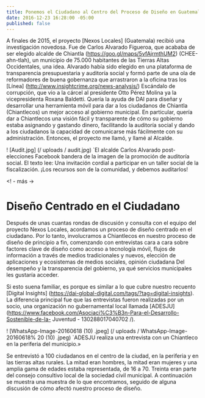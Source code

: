 ```yaml
---
title: Ponemos el Ciudadano al Centro del Proceso de Diseño en Guatemala
date: 2016-12-23 16:28:00 -05:00
published: false
---
```


A finales de 2015, el proyecto [Nexos Locales] (Guatemala) recibió una investigación novedosa. Fue de Carlos Alvarado Figueroa, que acababa de ser elegido alcalde de Chiantla (https://goo.gl/maps/5vfAjrmthUM2) (CHEE-ahn-tlah), un municipio de 75.000 habitantes de las Tierras Altas Occidentales, una idea. Alvarado había sido elegido en una plataforma de transparencia presupuestaria y auditoría social y formó parte de una ola de reformadores de buena gobernanza que arrastraron a la oficina tras los [Línea] (http://www.insightcrime.org/news-analysis/) Escándalo de corrupción, que vio a la cárcel al presidente Otto Pérez Molina ya la vicepresidenta Roxana Baldetti. Quería la ayuda de DAI para diseñar y desarrollar una herramienta móvil para dar a los ciudadanos de Chiantla (Chiantlecos) un mejor acceso al gobierno municipal. En particular, quería dar a Chiantlecos una visión fácil y transparente de cómo su gobierno estaba asignando y gastando dinero, facilitando la auditoría social y dando a los ciudadanos la capacidad de comunicarse más fácilmente con su administración. Entonces, el proyecto me llamó, y llamé al Alcalde.

! [Audit.jpg] (/ uploads / audit.jpg)
`El alcalde Carlos Alvarado post-elecciones Facebook bandera de la imagen de la promoción de auditoría social. El texto lee: Una invitación cordial a participar en un taller social de la fiscalización. ¡Los recursos son de la comunidad, y debemos auditarlos!

<! - más ->

# Diseño Centrado en el Ciudadano

Después de unas cuantas rondas de discusión y consulta con el equipo del proyecto Nexos Locales, acordamos un proceso de diseño centrado en el ciudadano. Por lo tanto, involucramos a Chiantlecos en nuestro proceso de diseño de principio a fin, comenzando con entrevistas cara a cara sobre factores clave de diseño como acceso a tecnología móvil, flujos de información a través de medios tradicionales y nuevos, elección de aplicaciones y ecosistemas de medios sociales, opinión ciudadana Del desempeño y la transparencia del gobierno, ya qué servicios municipales les gustaría acceder.

Si esto suena familiar, es porque es similar a lo que cubre nuestro recuento [Digital Insights] (https://dai-global-digital.com/tags/?tag=digital-insights). La diferencia principal fue que las entrevistas fueron realizadas por un socio, una organización no gubernamental local llamada [ADESJU] (https://www.facebook.com/Asociaci%C3%B3n-Para-el-Desarrollo-Sostenible-de-la- Juventud - 130288017040702 /).

! [WhatsApp-Image-20160618 (10) .jpeg] (/ uploads / WhatsApp-Image-20160618% 20 (10) .jpeg)
`ADESJU realiza una entrevista con un Chiantleco en la periferia del municipio.»

Se entrevistó a 100 ciudadanos en el centro de la ciudad, en la periferia y en las tierras altas rurales. La mitad eran hombres, la mitad eran mujeres y una amplia gama de edades estaba representada, de 16 a 70. Treinta eran parte del consejo consultivo local de la sociedad civil municipal. A continuación se muestra una muestra de lo que encontramos, seguido de alguna discusión de cómo afectó nuestro proceso de diseño.

<Script id = "infogram_0_77b964f2-843a-45a3-b683-b1ff4cae7418" title = "Encuesta ciudadana de Chiantla" src = "// e.infogr.am/js/dist/embed.js?38B" type = "text / javascript" > </ Script>

# Observaciones clave y discusión

* Había una gran cantidad de teléfonos inteligentes. Si bien esto no es una muestra científicamente representativa, nos sorprendió que el 58 por ciento de nuestros entrevistados tuviera uno. Los teléfonos inteligentes sesgada urbanos, probablemente debido al costo y la accesibilidad. Esto nos da la confianza de que hay un mercado para una herramienta accesible a través de teléfonos inteligentes. Elegimos crear una aplicación a través de una página web móvil primero, porque los datos están en una prima y queríamos limitar la cantidad de datos que la gente necesitaba descargar cada vez que utilizaban la herramienta. Ciertamente habrá desafíos (conseguir que la gente lo descargue en primer lugar, asegurándose de que tengan suficiente espacio en sus teléfonos), pero estoy seguro de que trabajando con nuestros socios municipales y de la sociedad civil, podemos enfrentar estos desafíos.

* Facebook y WhatsApp fueron enormemente populares y se accedieron principalmente a través de móviles. Estaremos buscando maneras de aprovechar ambas cosas. Actualmente, uno de los cuatro componentes clave es un enlace directo a la página de Facebook del municipio, que se actualiza con información, eventos y fotos varias veces al día. Dada su popularidad, vemos esto como un foro viable para crear más participación ciudadana. Por supuesto que no todo el mundo tiene acceso a Facebook, por lo que en el futuro estaremos buscando maneras de involucrar a esa población a través de textos y eventos en vivo.

* Cuando se le preguntó, la funcionalidad más solicitada era la transparencia del presupuesto. Éste será un componente central de nuestro producto final, y hemos estado trabajando estrechamente con el [sistema de datos de gastos y presupuestos municipales de Guatemala] (http://portalgl.minfin.gob.gt/Paginas/PortalGobiernosLocales.aspx) a través del Ministerio de Hacienda [Oficina de Asistencia Financiera Municipal] (http://www.minfin.gob.gt/index.php/noticias-minfin-2014/1707-19-la-direccion-de-asistencia-a-la-administracion -financiera-municipal-daafim-habilita-oficinas-de-atencion-para-municipalidades) (DAAFIM por su nombre en español). En mi mente, es